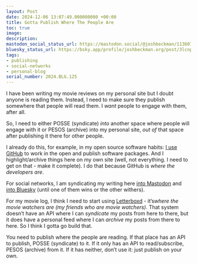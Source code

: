 ```yaml
---
layout: Post
date: 2024-12-06 13:07:49.000000000 +00:00
title: Gotta Publish Where The People Are
toc: true
image:
description:
mastodon_social_status_url: https://mastodon.social/@joshbeckman/113607082872401963
bluesky_status_url: https://bsky.app/profile/joshbeckman.org/post/3lcnps2vrrg2h
tags:
- publishing
- social-networks
- personal-blog
serial_number: 2024.BLG.125
---
```

I have been writing my movie reviews on my personal site but I doubt anyone is reading them\. Instead, I need to make sure they publish somewhere that people will read them\. I *want* people to engage with them, after all\.

So, I need to either POSSE \(syndicate\) *into* another space where people will engage with it or PESOS \(archive\) into my personal site, *out of* that space after publishing it there for other people\.

I already do this, for example, in my open source software habits: [I use GitHub](https://github.com/joshbeckman) to work in the open and publish software packages\. And I highlight/archive things here on my own site \(well, not everything\. I need to get on that \- make it complete\)\. I do that because GitHub is ​*where the developers are*​\.

For social networks, I am syndicating my writing here [into Mastodon](https://www.joshbeckman.org/blog/how-to-crosspost-to-mastodon-with-jekyll) and [into Bluesky](https://www.joshbeckman.org/blog/crossposting-to-bluesky-from-jekyll) \(until one of them wins or the other withers\)\.

For my movie log, I think I need to start using [Letterboxd](https://letterboxd.com/joshbeckman/) \- it’s ​*where the movie watchers are \(my friends who are movie watchers\)*​\. That system doesn’t have an API where I can *syndicate* my posts from here to there, but it does have a personal feed where I can *archive* my posts from there to here\. So I think I gotta go build that\.

You need to publish where the people are reading\. If that place has an API to publish, POSSE \(syndicate\) to it\. If it only has an API to read/subscribe, PESOS \(archive\) from it\. If it has neither, don’t use it: just publish on your own\.
